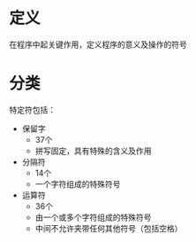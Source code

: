 # 定义
在程序中起关键作用，定义程序的意义及操作的符号

# 分类
特定符包括：
- 保留字
	- 37个
	- 拼写固定，具有特殊的含义及作用
- 分隔符
	- 14个
	- 一个字符组成的特殊符号
- 运算符
	- 36个
	- 由一个或多个字符组成的特殊符号
	- 中间不允许夹带任何其他符号（包括空格）